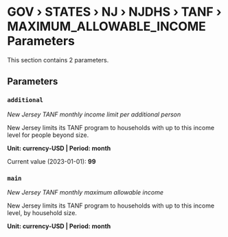 # GOV › STATES › NJ › NJDHS › TANF › MAXIMUM_ALLOWABLE_INCOME Parameters

This section contains 2 parameters.

## Parameters

### `additional`
*New Jersey TANF monthly income limit per additional person*

New Jersey limits its TANF program to households with up to this income level for people beyond size.

**Unit: currency-USD | Period: month**

Current value (2023-01-01): **99**


### `main`
*New Jersey TANF monthly maximum allowable income*

New Jersey limits its TANF program to households with up to this income level, by household size.

**Unit: currency-USD | Period: month**

